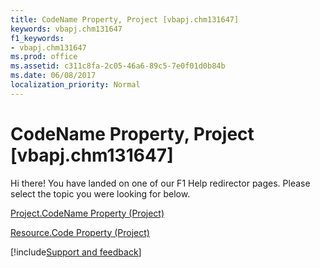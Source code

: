 ```yaml
---
title: CodeName Property, Project [vbapj.chm131647]
keywords: vbapj.chm131647
f1_keywords:
- vbapj.chm131647
ms.prod: office
ms.assetid: c311c8fa-2c05-46a6-89c5-7e0f01d0b84b
ms.date: 06/08/2017
localization_priority: Normal
---
```



# CodeName Property, Project [vbapj.chm131647]

Hi there! You have landed on one of our F1 Help redirector pages. Please select the topic you were looking for below.

[Project.CodeName Property (Project)](https://msdn.microsoft.com/library/78c63fe2-30ad-bee7-1901-2fa0e293c7b4%28Office.15%29.aspx)

[Resource.Code Property (Project)](https://msdn.microsoft.com/library/03f54c29-86a9-a449-5324-9ae869946f67%28Office.15%29.aspx)

[!include[Support and feedback](~/includes/feedback-boilerplate.md)]